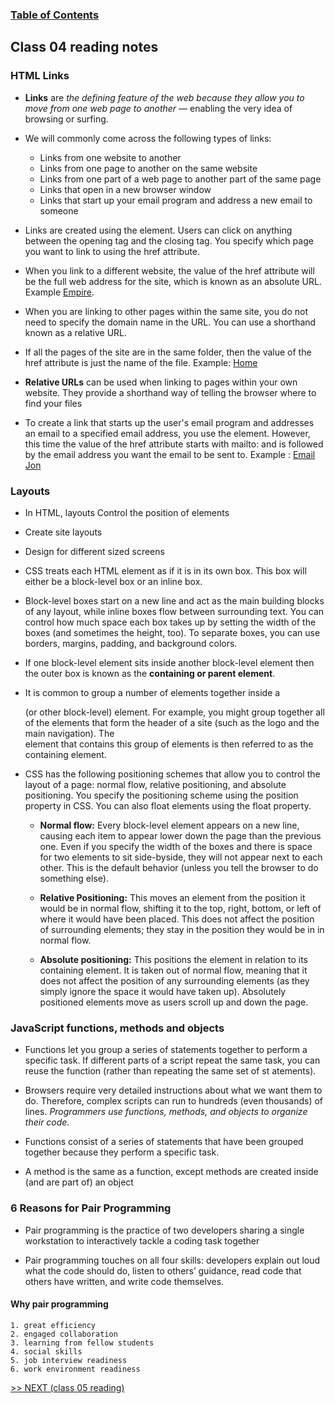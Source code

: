 
### [Table of Contents](https://wondwosentsige.github.io/reading-notes/Code-201/Home)

## Class 04 reading notes

### HTML Links

- __Links__ are *the defining feature of the web because they allow you to move from one web page to another* — enabling the very idea of browsing or surfing.

- We will commonly come across the following types of links: 

    - Links from one website to another
    - Links from one page to another on the same website
    - Links from one part of a web page to another part of the same page
    - Links that open in a new browser window
    - Links that start up your email program and address a new email to someone

- Links are created using the <a> element. Users can click on anything between the opening <a> tag and the closing </a> tag. You specify which page you want to link to using the href attribute.

- When you link to a different website, the value of the href attribute will be the full web address for the site, which is
known as an absolute URL. Example <a href="http://www.empireonline.com"> Empire</a>.

- When you are linking to other pages within the same site, you do not need to specify the domain name in the URL. You can use a shorthand known as a relative URL.

- If all the pages of the site are in the same folder, then the value of the href attribute is just the name of the file. Example: <a href="index.html">Home</a>

- __Relative URLs__ can be used when linking to pages within your own website. They provide a shorthand way of telling the browser where to find your files

- To create a link that starts up the user's email program and addresses an email to a specified email address, you use the <a> element. However, this time the value of the href attribute starts with mailto: and is followed by the email address you want the email to be sent to. Example : <a href="mailto:jon@example.org">Email Jon</a>

### Layouts

- In HTML, layouts Control the position of elements
- Create site layouts
- Design for different sized screens

- CSS treats each HTML element as if it is in its own box. This box will either be a block-level box or an inline box.

- Block-level boxes start on a new line and act as the main building blocks of any layout, while inline boxes flow between surrounding text. You can control how much space each box takes up by setting the width of the boxes (and sometimes the height, too). To separate boxes, you can use borders, margins, padding, and background colors.

- If one block-level element sits inside another block-level element then the outer box is known as the __containing or parent element__.

- It is common to group a number of elements together inside a <div> (or other block-level) element. For example, you might group together all of the elements that form the header of a site (such as the logo and the main navigation). The <div> element that contains this group of elements is then referred to as the containing element.

- CSS has the following positioning schemes that allow you to control the layout of a page: normal flow, relative positioning, and absolute positioning. You specify the positioning scheme using the position property in CSS. You can also float elements using the float property.

    - __Normal flow:__ Every block-level element appears on a new line, causing each item to appear lower down the page than the previous one. Even if you specify the width of the boxes and there is space for two elements to sit side-byside, they will not appear next to each other. This is the default behavior (unless you tell the browser to do something else).

    - __Relative Positioning:__ This moves an element from the position it would be in normal flow, shifting it to the top, right, bottom, or left of where it would have been placed. This does not affect the position of surrounding elements; they stay in the position they would be in in normal flow.

    - __Absolute positioning:__ This positions the element in relation to its containing element. It is taken out of normal flow, meaning that it does not affect the position of any surrounding elements (as they simply ignore the space it would have taken up). Absolutely positioned elements move as users scroll up and down the page.


 ### JavaScript functions, methods and objects

 - Functions let you group a series of statements together to perform a specific task. If different parts of a script repeat the same task, you can reuse the function (rather than repeating the same set of st atements).
    
- Browsers require very detailed instructions about what we want them to do. Therefore, complex scripts can run to hundreds (even thousands) of lines. *Programmers use functions, methods, and objects to organize their code.*

- Functions consist of a series of statements that have been grouped together because they perform a specific task.

- A method is the same as a function, except methods are created inside (and are part of) an object

### 6 Reasons for Pair Programming

- Pair programming is the practice of two developers sharing a single workstation to interactively tackle a coding task together

- Pair programming touches on all four skills: developers explain out loud what the code should do, listen to others’ guidance, read code that others have written, and write code themselves.

#### Why pair programming

    1. great efficiency
    2. engaged collaboration
    3. learning from fellow students
    4. social skills
    5. job interview readiness
    6. work environment readiness


























[>> NEXT (class 05 reading)](https://wondwosentsige.github.io/reading-notes/Code-201/class-05)


